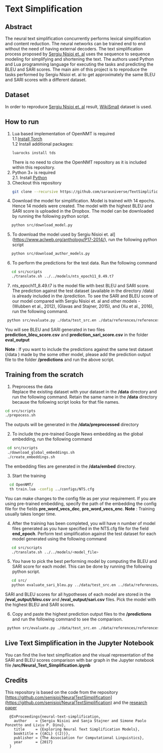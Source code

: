 
# Text Simplification

## Abstract
The neural text simplification concurrently performs lexical simplification and content reduction. The neural networks can be trained end to end without the need of having external decoders. The text simplification process proposed by [Sergiu Nisioi et. al](https://www.aclweb.org/anthology/P17-2014/) uses the sequence to sequence modeling for simplifying and shortening the text. The authors used Python and Lua programming language for executing the tasks and predicting the BLEU and SARI scores. The main aim of this project is to reproduce the tasks performed by Sergiu Nisioi et. al to get approximately the same BLEU and SARI scores with a different dataset. 

## Dataset
In order to reproduce [Sergiu Nisioi et. al](https://www.aclweb.org/anthology/P17-2014/) result, [WikiSmall](https://github.com/XingxingZhang/dress) dataset is used. 

## How to run 
1. Lua based implementation of OpenNMT is required<br/>
  1.1  [Install Torch](http://torch.ch/docs/getting-started.html) <br/>
  1.2  Install additional packages: 
    ```bash 
    luarocks install tds
    ```
    There is no need to clone the OpenNMT repository as it is included within this repository.
2. Python 3+ is required <br/>
  2.1. Install [Python](https://www.python.org/downloads/)
3. Checkout this repository
   ```bash 
   git clone --recursive https://github.com/sarauniverse/TextSimplification
   ```
4. Download the model for simplification. Model is trained with 14 epochs.  Hence 14 models were created. The model with the highest BLEU and SARI score is uploaded in the Dropbox. The model can be downloaded by running the following python script.
```bash
   python src/download_model.py
```
5. To download the model used by Sergiu Nisioi et. al](https://www.aclweb.org/anthology/P17-2014/), run the following python script
```bash
   python src/download_author_models.py
```
6. To perform the predictions for the test data. Run the following command
```bash
   cd src/scripts 
   ./translate.sh ../../models/nts_epoch11_8.49.t7
```
7. nts_epoch11_8.49.t7 is the model file with best BLEU and SARI score. The prediction against the test dataset (available in the directory /data) is already included in the /prediction. To see the SARI and BLEU score of our model compared with  Sergiu Nisioi et. al and other models -  (Wubben et al., 2012), (Glavas and Stajner, 2015), and (Xu et al., 2016), run the following command.
```bash
 python src/evaluate.py ./data/test_src.en ./data/references/references.tsv ./predictions/ ./eval_output
   ```
You will see BLEU and SARI generated in two files **prediction_bleu_score.csv** and **prediction_sari_score.csv** in the folder **eval_output**
    
**Note** : If you want to include the predictions against the same test dataset (/data ) made by the some other model, please add the prediction output file to the folder **/predictions** and run the above script.

## Training from the scratch
1. Preprocess the data<br/>
Replace the existing dataset with your dataset in the **/data** directory and run the following command. Retain the same name in the **/data** directory  because the following script looks for that file names.
  ```bash
  cd src/scripts
  ./prepocess.sh
   ```
The outputs will be generated in the **/data/preprocessed**  directory 

2. To include the pre-trained Google News embedding as the global embedding, run the following command
 ```bash
  cd src/scripts
  ./download_global_embeddings.sh
  ./create_embeddings.sh
   ```
   The embedding files are generated in the **/data/embed** directory.

3. Start the training
```bash
  cd OpenNMT/
  th train.lua -config ../configs/NTS.cfg
```
You can make changes to the config file as per your requirement. If you are using pre-trained embedding, specify the path of the embedding the config file for the fields **pre_word_vecs_dec**, **pre_word_vecs_enc**.
**Note** : Training usually takes longer time.

4. After the training has been completed, you will have n number of model files generated as you have specified in the NTS.cfg file for the field **end_epoch**. Perform text simplification against the test dataset for each model generated using the following command
```bash
   cd src/scripts 
   ./translate.sh ../../models/<model_file>
```
5. You have to pick the best performing model by computing the BLEU and SARI score for each model. This can be done by running the following python script.
```bash
   cd src/ 
   python evaluate_sari_bleu.py ../data/test_src.en ../data/references/references.tsv ../eval_output/bleu.csv ../eval_output/sari.csv
```
SARI and BLEU scores for all hypotheses of each model are stored in the **/eval_output/bleu.csv** and **/eval_output/sari.csv** files. Pick the model with the highest BLEU and SARI scores. 

6. Copy and paste the highest prediction output files to the **/predictions** and run the following command to see the comparison.
```bash
 python src/evaluate.py ./data/test_src.en ./data/references/references.tsv ./predictions/ ./eval_output
   ```
## Live Text Simplification in the Jupyter Notebook
You can find the live text simpflication and the visual representation of the SARI and BLEU scores comparison with bar graph in the Jupyter notebook file **/src/Neural_Text_Simplification.ipynb**

## Credits
This repository is based on the code from the repository [https://github.com/senisioi/NeuralTextSimplification](https://github.com/senisioi/NeuralTextSimplification) and the [research paper](https://www.aclweb.org/anthology/P17-2014/)
```
  @InProceedings{neural-text-simplification,
    author    = {Sergiu Nisioi and Sanja Štajner and Simone Paolo Ponzetto and Liviu P. Dinu},
    title     = {Exploring Neural Text Simplification Models},
    booktitle = {{ACL} {(2)}},
    publisher = {The Association for Computational Linguistics},
    year      = {2017}
  }
```